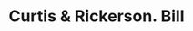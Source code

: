 ---
doi: 10.7916/D8WH427R
date_other: '1890'
date_other_textual: 1890-1899
form: printed ephemera
genre:
- Invoices
name:
- Curtis & Rickerson
object_in_context_url: https://biggert.cul.columbia.edu/items/view/ave_biggert_01926
subject_hierarchical_geographic:
- Troy, New York, United States
subject_name:
- Curtis & Rickerson
title: Curtis & Rickerson. Bill
sort_title: Curtis & Rickerson. Bill
call_number: ave_biggert_01926
coordinates:
- 42.73166666666667,-73.69250000000001
pid: ave_biggert_01926
identifiers: ave_biggert_01926
thumbnail: false
permalink: /biggert/ave_biggert_01926/
layout: iiif-image-page
---